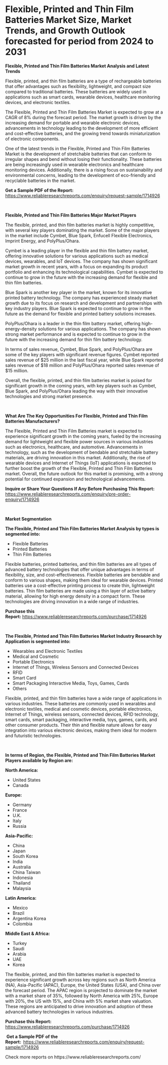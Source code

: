<p><h1>Flexible, Printed and Thin Film Batteries Market Size, Market Trends, and Growth Outlook forecasted for period from 2024 to 2031</h1></p><p><strong>Flexible, Printed and Thin Film Batteries Market Analysis and Latest Trends</strong></p>
<p><p>Flexible, printed, and thin film batteries are a type of rechargeable batteries that offer advantages such as flexibility, lightweight, and compact size compared to traditional batteries. These batteries are widely used in applications such as smart cards, wearable devices, healthcare monitoring devices, and electronic textiles.</p><p>The Flexible, Printed and Thin Film Batteries Market is expected to grow at a CAGR of 8% during the forecast period. The market growth is driven by the increasing demand for portable and wearable electronic devices, advancements in technology leading to the development of more efficient and cost-effective batteries, and the growing trend towards miniaturization of electronic components.</p><p>One of the latest trends in the Flexible, Printed and Thin Film Batteries Market is the development of stretchable batteries that can conform to irregular shapes and bend without losing their functionality. These batteries are being increasingly used in wearable electronics and healthcare monitoring devices. Additionally, there is a rising focus on sustainability and environmental concerns, leading to the development of eco-friendly and recyclable batteries in the market.</p></p>
<p><strong>Get a Sample PDF of the Report:&nbsp;</strong> <a href="https://www.reliableresearchreports.com/enquiry/request-sample/1714926">https://www.reliableresearchreports.com/enquiry/request-sample/1714926</a></p>
<p>&nbsp;</p>
<p><strong>Flexible, Printed and Thin Film Batteries Major Market Players</strong></p>
<p><p>The flexible, printed, and thin film batteries market is highly competitive, with several key players dominating the market. Some of the major players in the market include Cymbet, Blue Spark, Enfucell Flexible Electronics, Imprint Energy, and PolyPlus/Ohara.</p><p>Cymbet is a leading player in the flexible and thin film battery market, offering innovative solutions for various applications such as medical devices, wearables, and IoT devices. The company has shown significant market growth in recent years, with a focus on expanding its product portfolio and enhancing its technological capabilities. Cymbet is expected to continue to grow in the future with the increasing demand for flexible and thin film batteries.</p><p>Blue Spark is another key player in the market, known for its innovative printed battery technology. The company has experienced steady market growth due to its focus on research and development and partnerships with key industry players. Blue Spark is expected to continue to grow in the future as the demand for flexible and printed battery solutions increases.</p><p>PolyPlus/Ohara is a leader in the thin film battery market, offering high-energy-density solutions for various applications. The company has shown strong market performance and is expected to continue to grow in the future with the increasing demand for thin film battery technology.</p><p>In terms of sales revenue, Cymbet, Blue Spark, and PolyPlus/Ohara are some of the key players with significant revenue figures. Cymbet reported sales revenue of $25 million in the last fiscal year, while Blue Spark reported sales revenue of $18 million and PolyPlus/Ohara reported sales revenue of $15 million.</p><p>Overall, the flexible, printed, and thin film batteries market is poised for significant growth in the coming years, with key players such as Cymbet, Blue Spark, and PolyPlus/Ohara leading the way with their innovative technologies and strong market presence.</p></p>
<p>&nbsp;</p>
<p><strong>What Are The Key Opportunities For Flexible, Printed and Thin Film Batteries Manufacturers?</strong></p>
<p><p>The Flexible, Printed and Thin Film Batteries market is expected to experience significant growth in the coming years, fueled by the increasing demand for lightweight and flexible power sources in various industries such as electronics, healthcare, and automotive. Advancements in technology, such as the development of bendable and stretchable battery materials, are driving innovation in this market. Additionally, the rise of wearable devices and Internet of Things (IoT) applications is expected to further boost the growth of the Flexible, Printed and Thin Film Batteries market. Overall, the future outlook for this market is promising, with a strong potential for continued expansion and technological advancements.</p></p>
<p><strong>Inquire or Share Your Questions If Any Before Purchasing This Report:</strong> <a href="https://www.reliableresearchreports.com/enquiry/pre-order-enquiry/1714926">https://www.reliableresearchreports.com/enquiry/pre-order-enquiry/1714926</a></p>
<p>&nbsp;</p>
<p><strong>Market Segmentation</strong></p>
<p><strong>The Flexible, Printed and Thin Film Batteries Market Analysis by types is segmented into:</strong></p>
<p><ul><li>Flexible Batteries</li><li>Printed Batteries</li><li>Thin Film Batteries</li></ul></p>
<p><p>Flexible batteries, printed batteries, and thin film batteries are all types of advanced battery technologies that offer unique advantages in terms of flexibility, size, and cost-effectiveness. Flexible batteries are bendable and conform to various shapes, making them ideal for wearable devices. Printed batteries use a cost-effective printing process to create thin, lightweight batteries. Thin film batteries are made using a thin layer of active battery material, allowing for high energy density in a compact form. These technologies are driving innovation in a wide range of industries.</p></p>
<p><strong>Purchase this Report:&nbsp;</strong><a href="https://www.reliableresearchreports.com/purchase/1714926">https://www.reliableresearchreports.com/purchase/1714926</a></p>
<p>&nbsp;</p>
<p><strong>The Flexible, Printed and Thin Film Batteries Market Industry Research by Application is segmented into:</strong></p>
<p><ul><li>Wearables and Electronic Textiles</li><li>Medical and Cosmetic</li><li>Portable Electronics</li><li>Internet of Things, Wireless Sensors and Connected Devices</li><li>RFID</li><li>Smart Card</li><li>Smart Packaging Interactive Media, Toys, Games, Cards</li><li>Others</li></ul></p>
<p><p>Flexible, printed, and thin film batteries have a wide range of applications in various industries. These batteries are commonly used in wearables and electronic textiles, medical and cosmetic devices, portable electronics, Internet of Things, wireless sensors, connected devices, RFID technology, smart cards, smart packaging, interactive media, toys, games, cards, and other consumer products. Their thin and flexible nature allows for easy integration into various electronic devices, making them ideal for modern and futuristic technologies.</p></p>
<p>&nbsp;</p>
<p><strong>In terms of Region, the Flexible, Printed and Thin Film Batteries Market Players available by Region are:</strong></p>
<p>
    <p> <strong> North America: </strong>
        <ul>
            <li>United States</li>
            <li>Canada</li>
        </ul>
        </p> 
    <p> <strong> Europe: </strong>
        <ul>
            <li>Germany</li>
            <li>France</li>
            <li>U.K.</li>
            <li>Italy</li>
            <li>Russia</li>
        </ul>
        </p> 
    <p> <strong> Asia-Pacific: </strong>
        <ul>
            <li>China</li>
            <li>Japan</li>
            <li>South Korea</li>
            <li>India</li>
            <li>Australia</li>
            <li>China Taiwan</li>
            <li>Indonesia</li>
            <li>Thailand</li>
            <li>Malaysia</li>
        </ul>
        </p> 
    <p> <strong> Latin America: </strong>
        <ul>
            <li>Mexico</li>
            <li>Brazil</li>
            <li>Argentina Korea</li>
            <li>Colombia</li>
        </ul>
        </p> 
    <p> <strong> Middle East & Africa: </strong>
        <ul>
            <li>Turkey</li>
            <li>Saudi</li>
            <li>Arabia</li>
            <li>UAE</li>
            <li>Korea</li>
        </ul>
    </p>
    </p>
<p><p>The flexible, printed, and thin film batteries market is expected to experience significant growth across key regions such as North America (NA), Asia-Pacific (APAC), Europe, the United States (USA), and China over the forecast period. The APAC region is projected to dominate the market with a market share of 35%, followed by North America with 25%, Europe with 20%, the US with 15%, and China with 5% market share valuation. These regions are anticipated to drive innovation and adoption of these advanced battery technologies in various industries.</p></p>
<p><strong>Purchase this Report: </strong><a href="https://www.reliableresearchreports.com/purchase/1714926">https://www.reliableresearchreports.com/purchase/1714926</a></p>
<p>&nbsp;<strong>Get a Sample PDF of the Report:&nbsp;&nbsp;</strong><a href="https://www.reliableresearchreports.com/enquiry/request-sample/1714926">https://www.reliableresearchreports.com/enquiry/request-sample/1714926</a></p>
<p><strong></strong></p>
<p>Check more reports on https://www.reliableresearchreports.com/</p>